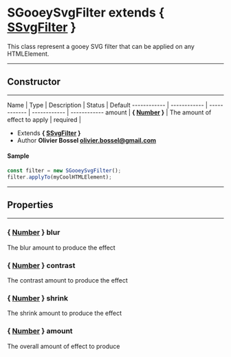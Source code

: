 # SGooeySvgFilter <span class="s-smaller-rel">extends { [SSvgFilter](/data/web/sugar/repo/src/js/filters/SSvgFilter.js) }</span>
This class represent a gooey SVG filter that can be applied on any HTMLElement.

-----------------------------
## Constructor
-----------------------------



Name | Type | Description | Status | Default
------------ | ------------ | ------------ | ------------ | ------------
amount | **{ <a class="link" href="https://developer.mozilla.org/fr/docs/Web/JavaScript/Reference/Objets_globaux/Number" target="_blank" title="Number">Number</a> }** | The amount of effect to apply | required | 

- Extends **{ [SSvgFilter](/data/web/sugar/repo/src/js/filters/SSvgFilter.js) }**
- Author **Olivier Bossel <olivier.bossel@gmail.com>**

#### Sample
```js
const filter = new SGooeySvgFilter();
filter.applyTo(myCoolHTMLElement);

```


-----------------------------
## Properties
-----------------------------

### { <a class="link" href="https://developer.mozilla.org/fr/docs/Web/JavaScript/Reference/Objets_globaux/Number" target="_blank" title="Number">Number</a> } blur
The blur amount to produce the effect

### { <a class="link" href="https://developer.mozilla.org/fr/docs/Web/JavaScript/Reference/Objets_globaux/Number" target="_blank" title="Number">Number</a> } contrast
The contrast amount to produce the effect

### { <a class="link" href="https://developer.mozilla.org/fr/docs/Web/JavaScript/Reference/Objets_globaux/Number" target="_blank" title="Number">Number</a> } shrink
The shrink amount to produce the effect

### { <a class="link" href="https://developer.mozilla.org/fr/docs/Web/JavaScript/Reference/Objets_globaux/Number" target="_blank" title="Number">Number</a> } amount
The overall amount of effect to produce



